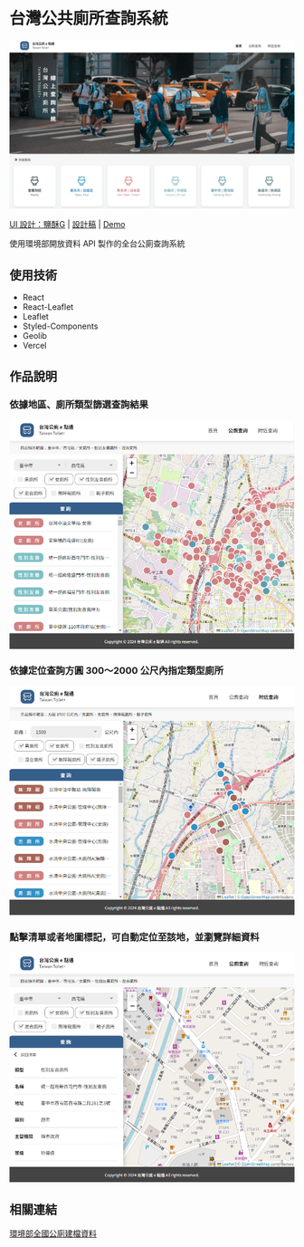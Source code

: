 # 台灣公共廁所查詢系統
![readme_cover](./demo/cover.PNG)

[UI 設計：鹽酥G](https://2021.thef2e.com/users/6296432819610583727/) | [設計稿](https://www.figma.com/file/JTb1ArUXnSceYEt6DmCGib/Week3---%E5%85%A8%E5%8F%B0%E5%85%AC%E8%BB%8A%E5%8B%95%E6%85%8B%E6%99%82%E5%88%BB%E6%9F%A5%E8%A9%A2%E6%87%89%E7%94%A8%E6%9C%8D%E5%8B%99?node-id=25%3A3) | [Demo](https://taiwan-toilet-finder.vercel.app/)

使用環境部開放資料 API 製作的全台公廁查詢系統

## 使用技術
- React
- React-Leaflet
- Leaflet
- Styled-Components
- Geolib
- Vercel

## 作品說明
### 依據地區、廁所類型篩選查詢結果
<img src='./demo/1.PNG' width='600'></img>

### 依據定位查詢方圓 300～2000 公尺內指定類型廁所
<img src='./demo/3.PNG' width='600'></img>

### 點擊清單或者地圖標記，可自動定位至該地，並瀏覽詳細資料
<img src='./demo/2.PNG' width='600'></img>



## 相關連結
[環境部全國公廁建檔資料](https://data.moenv.gov.tw/dataset/detail/FAC_P_07)